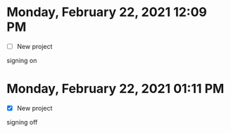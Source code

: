 # Monday, February 22, 2021 12:09 PM
- [ ] New project

signing on

# Monday, February 22, 2021 01:11 PM
- [x] New project

signing off
